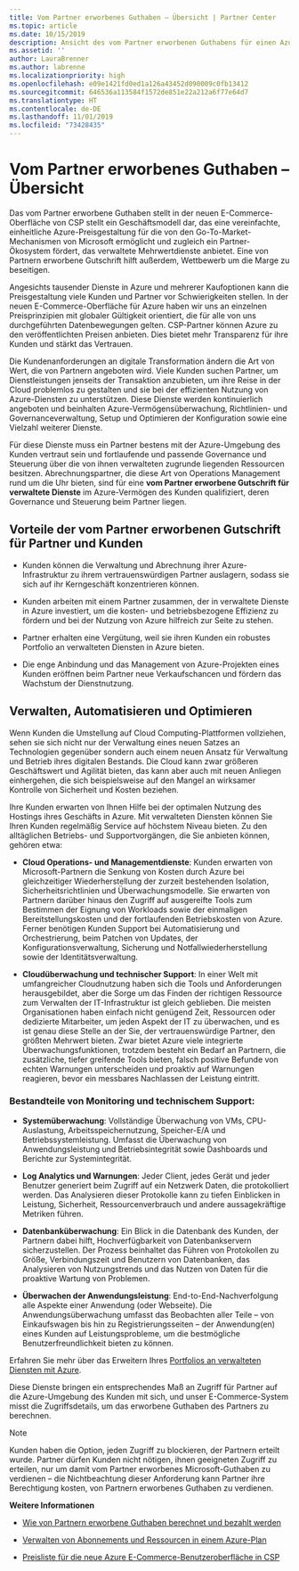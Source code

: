 ```yaml
---
title: Vom Partner erworbenes Guthaben – Übersicht | Partner Center
ms.topic: article
ms.date: 10/15/2019
description: Ansicht des vom Partner erworbenen Guthabens für einen Azure-Plan
ms.assetid: ''
author: LauraBrenner
ms.author: labrenne
ms.localizationpriority: high
ms.openlocfilehash: e09e1421fd0ed1a126a43452d090009c0fb13412
ms.sourcegitcommit: 646536a113584f1572de851e22a212a6f77e64d7
ms.translationtype: HT
ms.contentlocale: de-DE
ms.lasthandoff: 11/01/2019
ms.locfileid: "73428435"
---
```

# <a name="partner-earned-credit---overview"></a>Vom Partner erworbenes Guthaben – Übersicht

Das vom Partner erworbene Guthaben stellt in der neuen E-Commerce-Oberfläche von CSP stellt ein Geschäftsmodell dar, das eine vereinfachte, einheitliche Azure-Preisgestaltung für die von den Go-To-Market-Mechanismen von Microsoft ermöglicht und zugleich ein Partner-Ökosystem fördert, das verwaltete Mehrwertdienste anbietet. Eine von Partnern erworbene Gutschrift hilft außerdem, Wettbewerb um die Marge zu beseitigen. 

Angesichts tausender Dienste in Azure und mehrerer Kaufoptionen kann die Preisgestaltung viele Kunden und Partner vor Schwierigkeiten stellen. In der neuen E-Commerce-Oberfläche für Azure haben wir uns an einzelnen Preisprinzipien mit globaler Gültigkeit orientiert, die für alle von uns durchgeführten Datenbewegungen gelten. CSP-Partner können Azure zu den veröffentlichten Preisen anbieten. Dies bietet mehr Transparenz für ihre Kunden und stärkt das Vertrauen. 

Die Kundenanforderungen an digitale Transformation ändern die Art von Wert, die von Partnern angeboten wird. Viele Kunden suchen Partner, um Dienstleistungen jenseits der Transaktion anzubieten, um ihre Reise in der Cloud problemlos zu gestalten und sie bei der effizienten Nutzung von Azure-Diensten zu unterstützen. Diese Dienste werden kontinuierlich angeboten und beinhalten Azure-Vermögensüberwachung, Richtlinien- und Governanceverwaltung, Setup und Optimieren der Konfiguration sowie eine Vielzahl weiterer Dienste. 


Für diese Dienste muss ein Partner bestens mit der Azure-Umgebung des Kunden vertraut sein und fortlaufende und passende Governance und Steuerung über die von ihnen verwalteten zugrunde liegenden Ressourcen besitzen. Abrechnungspartner, die diese Art von Operations Management rund um die Uhr bieten, sind für eine **vom Partner erworbene Gutschrift für verwaltete Dienste** im Azure-Vermögen des Kunden qualifiziert, deren Governance und Steuerung beim Partner liegen. 


## <a name="benefits-of-the-partner-earned-credit-for-partners-and-customers"></a>Vorteile der vom Partner erworbenen Gutschrift für Partner und Kunden

- Kunden können die Verwaltung und Abrechnung ihrer Azure-Infrastruktur zu ihrem vertrauenswürdigen Partner auslagern, sodass sie sich auf ihr Kerngeschäft konzentrieren können.

- Kunden arbeiten mit einem Partner zusammen, der in verwaltete Dienste in Azure investiert, um die kosten- und betriebsbezogene Effizienz zu fördern und bei der Nutzung von Azure hilfreich zur Seite zu stehen.

- Partner erhalten eine Vergütung, weil sie ihren Kunden ein robustes Portfolio an verwalteten Diensten in Azure bieten.  

- Die enge Anbindung und das Management von Azure-Projekten eines Kunden eröffnen beim Partner neue Verkaufschancen und fördern das Wachstum der Dienstnutzung. 


## <a name="manage-automate-and-optimize"></a>Verwalten, Automatisieren und Optimieren

Wenn Kunden die Umstellung auf Cloud Computing-Plattformen vollziehen, sehen sie sich nicht nur der Verwaltung eines neuen Satzes an Technologien gegenüber sondern auch einem neuen Ansatz für Verwaltung und Betrieb ihres digitalen Bestands. Die Cloud kann zwar größeren Geschäftswert und Agilität bieten, das kann aber auch mit neuen Anliegen einhergehen, die sich beispielsweise auf den Mangel an wirksamer Kontrolle von Sicherheit und Kosten beziehen. 

Ihre Kunden erwarten von Ihnen Hilfe bei der optimalen Nutzung des Hostings ihres Geschäfts in Azure. Mit verwalteten Diensten können Sie Ihren Kunden regelmäßig Service auf höchstem Niveau bieten. Zu den alltäglichen Betriebs- und Supportvorgängen, die Sie anbieten können, gehören etwa:


- **Cloud Operations- und Managementdienste**: Kunden erwarten von Microsoft-Partnern die Senkung von Kosten durch Azure bei gleichzeitiger Wiederherstellung der zurzeit bestehenden Isolation, Sicherheitsrichtlinien und Überwachungsmodelle. Sie erwarten von Partnern darüber hinaus den Zugriff auf ausgereifte Tools zum Bestimmen der Eignung von Workloads sowie der einmaligen Bereitstellungskosten und der fortlaufenden Betriebskosten von Azure. Ferner benötigen Kunden Support bei Automatisierung und Orchestrierung, beim Patchen von Updates, der Konfigurationsverwaltung, Sicherung und Notfallwiederherstellung sowie der Identitätsverwaltung. 

- **Cloudüberwachung und technischer Support**: In einer Welt mit umfangreicher Cloudnutzung haben sich die Tools und Anforderungen herausgebildet, aber die Sorge um das Finden der richtigen Ressource zum Verwalten der IT-Infrastruktur ist gleich geblieben. Die meisten Organisationen haben einfach nicht genügend Zeit, Ressourcen oder dedizierte Mitarbeiter, um jeden Aspekt der IT zu überwachen, und es ist genau diese Stelle an der Sie, der vertrauenswürdige Partner, den größten Mehrwert bieten. Zwar bietet Azure viele integrierte Überwachungsfunktionen, trotzdem besteht ein Bedarf an Partnern, die zusätzliche, tiefer greifende Tools bieten, falsch positive Befunde von echten Warnungen unterscheiden und proaktiv auf Warnungen reagieren, bevor ein messbares Nachlassen der Leistung eintritt. 


### <a name="included-in-monitoring-and-technical-support"></a>Bestandteile von Monitoring und technischem Support:

- **Systemüberwachung**: Vollständige Überwachung von VMs, CPU-Auslastung, Arbeitsspeichernutzung, Speicher-E/A und Betriebssystemleistung. Umfasst die Überwachung von Anwendungsleistung und Betriebsintegrität sowie Dashboards und Berichte zur Systemintegrität.

- **Log Analytics und Warnungen**: Jeder Client, jedes Gerät und jeder Benutzer generiert beim Zugriff auf ein Netzwerk Daten, die protokolliert werden. Das Analysieren dieser Protokolle kann zu tiefen Einblicken in Leistung, Sicherheit, Ressourcenverbrauch und andere aussagekräftige Metriken führen.

- **Datenbanküberwachung**: Ein Blick in die Datenbank des Kunden, der Partnern dabei hilft, Hochverfügbarkeit von Datenbankservern sicherzustellen. Der Prozess beinhaltet das Führen von Protokollen zu Größe, Verbindungszeit und Benutzern von Datenbanken, das Analysieren von Nutzungstrends und das Nutzen von Daten für die proaktive Wartung von Problemen.

- **Überwachen der Anwendungsleistung**: End-to-End-Nachverfolgung alle Aspekte einer Anwendung (oder Webseite). Die Anwendungsüberwachung umfasst das Beobachten aller Teile – von Einkaufswagen bis hin zu Registrierungsseiten – der Anwendung(en) eines Kunden auf Leistungsprobleme, um die bestmögliche Benutzerfreundlichkeit bieten zu können.

Erfahren Sie mehr über das Erweitern Ihres [Portfolios an verwalteten Diensten mit Azure](https://partner.microsoft.com/campaigns/cloud-playbooks-thank-you).

Diese Dienste bringen ein entsprechendes Maß an Zugriff für Partner auf die Azure-Umgebung des Kunden mit sich, und unser E-Commerce-System misst die Zugriffsdetails, um das erworbene Guthaben des Partners zu berechnen.  

>[!Note]
>Kunden haben die Option, jeden Zugriff zu blockieren, der Partnern erteilt wurde. Partner dürfen Kunden nicht nötigen, ihnen geeigneten Zugriff zu erteilen, nur um damit vom Partner erworbenes Microsoft-Guthaben zu verdienen – die Nichtbeachtung dieser Anforderung kann Partner ihre Berechtigung kosten, von Partnern erworbenes Guthaben zu verdienen.

**Weitere Informationen**

- [Wie von Partnern erworbene Guthaben berechnet und bezahlt werden](partner-earned-credit-explanation.md)

- [Verwalten von Abonnements und Ressourcen in einem Azure-Plan](azure-plan-manage.md)

- [Preisliste für die neue Azure E-Commerce-Benutzeroberfläche in CSP](azure-plan-price-list.md)


